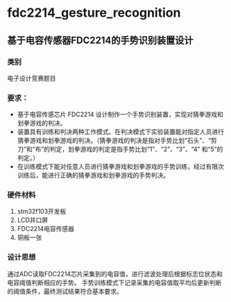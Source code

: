 # fdc2214_gesture_recognition
## 基于电容传感器FDC2214的手势识别装置设计

### 类别

电子设计竞赛题目

### 要求：  
- 基于电容传感芯片 FDC2214 设计制作一个手势识别装置，实现对猜拳游戏和划拳游戏的判决。  
- 装置具有训练和判决两种工作模式。在判决模式下实验装置能对指定人员进行猜拳游戏和划拳游戏的判决。（猜拳游戏的判决是指对手势比划“石头”、“剪刀”和“布”的判定，划拳游戏的判定是指手势比划“1”、“2”、“3”、“4” 和“5”的判定。）  
- 在训练模式下能对任意人员进行猜拳游戏和划拳游戏的手势训练，经过有限次训练后，能进行正确的猜拳游戏和划拳游戏的手势判决。

### 硬件材料
1. stm32f103开发板
2. LCD并口屏
3. FDC2214电容传感器
4. 铜板一张

### 设计思想
通过ADC读取FDC2214芯片采集到的电容值，进行滤波处理后根据标志位状态和电容阈值判断相应的手势。
手势训练模式下记录采集的电容值取平均后更新判断的阈值条件，最终测试结果符合基本要求。